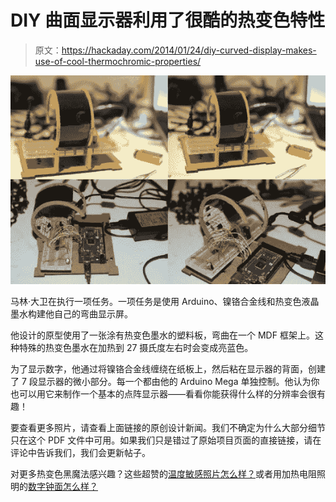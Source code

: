 # DIY 曲面显示器利用了很酷的热变色特性

> 原文：<https://hackaday.com/2014/01/24/diy-curved-display-makes-use-of-cool-thermochromic-properties/>

![flexible screen](img/01a33d17ffa5bbabf267db02082ac4be.png)

马林·大卫在执行一项任务。一项任务是使用 Arduino、镍铬合金线和热变色液晶墨水构建他自己的弯曲显示屏。

他设计的原型使用了一张涂有热变色墨水的塑料板，弯曲在一个 MDF 框架上。这种特殊的热变色墨水在加热到 27 摄氏度左右时会变成亮蓝色。

为了显示数字，他通过将镍铬合金线缠绕在纸板上，然后粘在显示器的背面，创建了 7 段显示器的微小部分。每一个都由他的 Arduino Mega 单独控制。他认为你也可以用它来制作一个基本的点阵显示器——看看你能获得什么样的分辨率会很有趣！

要查看更多照片，请查看上面链接的原创设计新闻。我们不确定为什么大部分细节只在这个 PDF 文件中可用。如果我们只是错过了原始项目页面的直接链接，请在评论中告诉我们，我们会更新帖子。

对更多热变色黑魔法感兴趣？这些超赞的[温度敏感照片怎么样？](http://hackaday.com/2013/12/19/thermochromic-imaging/)或者用加热电阻照明的[数字钟面怎么样？](http://hackaday.com/2010/12/05/hot-resistors-used-for-color-changing-clock-face/)
